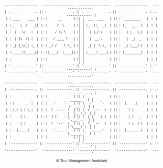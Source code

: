 <sub style="text-align: center;">


    .----------------.  .----------------.  .----------------.  .----------------.  .----------------. 
    | .--------------. || .--------------. || .--------------. || .--------------. || .--------------. |
    | | ____    ____ | || |      __      | || |  ___  ____   | || |  _________   | || |              | |
    | ||_   \  /   _|| || |     /  \     | || | |_  ||_  _|  | || | |_   ___  |  | || |              | |
    | |  |   \/   |  | || |    / /\ \    | || |   | |_/ /    | || |   | |_  \_|  | || |              | |
    | |  | |\  /| |  | || |   / ____ \   | || |   |  __'.    | || |   |  _|  _   | || |              | |
    | | _| |_\/_| |_ | || | _/ /    \ \_ | || |  _| |  \ \_  | || |  _| |___/ |  | || |              | |
    | ||_____||_____|| || ||____|  |____|| || | |____||____| | || | |_________|  | || |              | |
    | |              | || |              | || |              | || |              | || |              | |
    | '--------------' || '--------------' || '--------------' || '--------------' || '--------------' |
    '----------------'  '----------------'  '----------------'  '----------------'  '----------------' 

    .----------------.  .----------------.  .----------------.  .----------------.  .----------------. 
    | .--------------. || .--------------. || .--------------. || .--------------. || .--------------. |
    | |  _________   | || |     ____     | || |     ____     | || |   _____      | || |    _______   | |
    | | |  _   _  |  | || |   .'    `.   | || |   .'    `.   | || |  |_   _|     | || |   /  ___  |  | |
    | | |_/ | | \_|  | || |  /  .--.  \  | || |  /  .--.  \  | || |    | |       | || |  |  (__ \_|  | |
    | |     | |      | || |  | |    | |  | || |  | |    | |  | || |    | |   _   | || |   '.___`-.   | |
    | |    _| |_     | || |  \  `--'  /  | || |  \  `--'  /  | || |   _| |__/ |  | || |  |`\____) |  | |
    | |   |_____|    | || |   `.____.'   | || |   `.____.'   | || |  |________|  | || |  |_______.'  | |
    | |              | || |              | || |              | || |              | || |              | |
    | '--------------' || '--------------' || '--------------' || '--------------' || '--------------' |
    '----------------'  '----------------'  '----------------'  '----------------'  '----------------' 


AI Tool Management Assistant

</sub>
